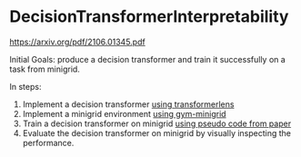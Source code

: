 # DecisionTransformerInterpretability

https://arxiv.org/pdf/2106.01345.pdf

Initial Goals: produce a decision transformer and train it successfully on a task from minigrid. 

In steps:
1. Implement a decision transformer [using transformerlens](https://github.com/neelnanda-io/TransformerLens)
2. Implement a minigrid environment [using gym-minigrid](https://github.com/Farama-Foundation/Minigrid)
3. Train a decision transformer on minigrid [using pseudo code from paper](https://arxiv.org/pdf/2106.01345.pdf)
4. Evaluate the decision transformer on minigrid by visually inspecting the performance.

